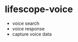 # lifescope-voice
* voice search
* voice response
* capture voice data

<!--stackedit_data:
eyJoaXN0b3J5IjpbLTQ1NTM1ODhdfQ==
-->